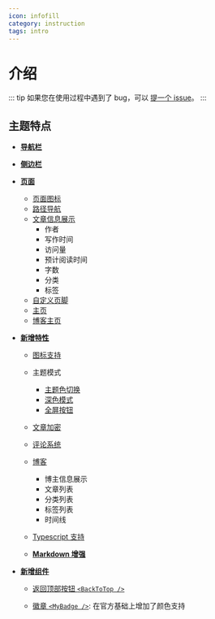 ```yaml
---
icon: infofill
category: instruction
tags: intro
---
```


# 介绍

::: tip
如果您在使用过程中遇到了 bug，可以 [提一个 issue](https://github.com/Mister-Hope/vuepress-theme-hope/issues)。
:::

## 主题特点

- [**导航栏**](layout/navbar.md)

- [**侧边栏**](layout/sidebar.md)

- [**页面**](layout/page.md)

  - [页面图标](layout/page.md#图标支持)
  - [路径导航](layout/page.md#路径导航)
  - [文章信息展示](layout/page.md#文章信息展示)
    - 作者
    - 写作时间
    - 访问量
    - 预计阅读时间
    - 字数
    - 分类
    - 标签
  - [自定义页脚](layout/page.md#页脚支持)
  - [主页](layout/home.md)
  - [博客主页](layout/blog.md)

- [**新增特性**](feature/readme.md)

  - [图标支持](feature/readme.md)

  - 主题模式

    - [主题色切换](feature/theme.md#主题色)
    - [深色模式](feature/theme.md#深色模式)
    - [全屏按钮](feature/theme.md#全屏按钮)

  - [文章加密](feature/encrypt.md)

  - [评论系统](feature/comment.md)

  - [博客](feature/blog.md)

    - 博主信息展示
    - 文章列表
    - 分类列表
    - 标签列表
    - 时间线

  - [Typescript 支持](feature/typescript.md)

  - [**Markdown 增强**](feature/markdown/readme.md)

- [**新增组件**](feature/component.md)

  - [返回顶部按钮 `<BackToTop />`](feature/component.md#返回顶部按钮-backtotop)

  - [徽章 `<MyBadge />`](feature/component.md#徽章-mybadge): 在官方基础上增加了颜色支持
